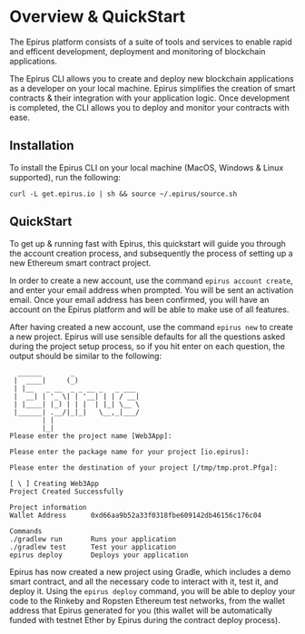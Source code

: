 # Overview & QuickStart

The Epirus platform consists of a suite of tools and services to enable rapid and efficent development, deployment and monitoring of blockchain applications.   

The Epirus CLI allows you to create and deploy new blockchain applications as a developer on your local machine. Epirus simplifies the creation of smart contracts & their integration with your application logic. Once development is completed, the CLI allows you to deploy and monitor your contracts with ease.


## Installation
To install the Epirus CLI on your local machine (MacOS, Windows & Linux supported), run the following:

```
curl -L get.epirus.io | sh && source ~/.epirus/source.sh
```

## QuickStart
To get up & running fast with Epirus, this quickstart will guide you through the account creation process, and subsequently the process of setting up a new Ethereum smart contract project.

In order to create a new account, use the command `epirus account create`, and enter your email address when prompted. You will be sent an activation email. Once your email address has been confirmed, you will have an account on the Epirus platform and will be able to make use of all features.

After having created a new account, use the command `epirus new` to create a new project. Epirus will use sensible defaults for all the questions asked during the project setup process, so if you hit enter on each question, the output should be similar to the following:
```
  ______       _                
 |  ____|     (_)               
 | |__   _ __  _ _ __ _   _ ___ 
 |  __| | '_ \| | '__| | | / __|
 | |____| |_) | | |  | |_| \__ \
 |______| .__/|_|_|   \__,_|___/
        | |                     
        |_|                     
Please enter the project name [Web3App]:

Please enter the package name for your project [io.epirus]:

Please enter the destination of your project [/tmp/tmp.prot.Pfga]: 

[ \ ] Creating Web3App
Project Created Successfully

Project information
Wallet Address      0xd66aa9b52a33f0318fbe609142db46156c176c04

Commands
./gradlew run       Runs your application
./gradlew test      Test your application
epirus deploy       Deploys your application
```

Epirus has now created a new project using Gradle, which includes a demo smart contract, and all the necessary code to interact with it, test it, and deploy it. Using the `epirus deploy` command, you will be able to deploy your code to the Rinkeby and Ropsten Ethereum test networks, from the wallet address that Epirus generated for you (this wallet will be automatically funded with testnet Ether by Epirus during the contract deploy process).
